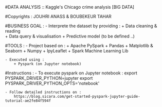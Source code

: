 #DATA ANALYSIS :: Kaggle's Chicago crime analysis [BIG DATA]

#Copyrights : JOUHRI ANASS & BOUBEKEUR TAHAR

#BUSINESS GOAL : 
	- Interprete the dataset by providing :
		+ Data cleaning & reading	
		+ Data query & visualisation
		+ Predictive model (to be defined ..)

#TOOLS :
	- Project based on : 
		+ Apache PySpark
		+ Pandas
		+ Matplotlib & Seaborn
		+ Numpy
		+ IpyLeaflet
		+ Spark Machine Learning Lib

	- Executed using :
		+ Pyspark (on Jupyter notebook)

#Instructions :
	- To execute pyspark on Jupyter notebook :
	 	export PYSPARK_DRIVER_PYTHON=jupyter
	 	export PYSPARK_DRIVER_PYTHON_OPTS='notebook'
	
	- Follow detailed instructions on : 
		https://blog.sicara.com/get-started-pyspark-jupyter-guide-tutorial-ae2fe84f594f
